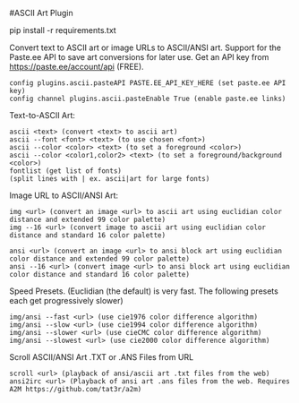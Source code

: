 #ASCII Art Plugin

pip install -r requirements.txt

Convert text to ASCII art or image URLs to ASCII/ANSI art. Support for the Paste.ee API to save art conversions for later use.
Get an API key from https://paste.ee/account/api (FREE).
```
config plugins.ascii.pasteAPI PASTE.EE_API_KEY_HERE (set paste.ee API key)
config channel plugins.ascii.pasteEnable True (enable paste.ee links)
```

Text-to-ASCII Art:
```
ascii <text> (convert <text> to ascii art)
ascii --font <font> <text> (to use chosen <font>)
ascii --color <color> <text> (to set a foreground <color>)
ascii --color <color1,color2> <text> (to set a foreground/background <color>)
fontlist (get list of fonts)
(split lines with | ex. ascii|art for large fonts)
```

Image URL to ASCII/ANSI Art:
```
img <url> (convert an image <url> to ascii art using euclidian color distance and extended 99 color palette)
img --16 <url> (convert image to ascii art using euclidian color distance and standard 16 color palette)
```
```
ansi <url> (convert an image <url> to ansi block art using euclidian color distance and extended 99 color palette)
ansi --16 <url> (convert image <url> to ansi block art using euclidian color distance and standard 16 color palette)
```
Speed Presets. (Euclidian (the default) is very fast. The following presets each get progressively slower)
```
img/ansi --fast <url> (use cie1976 color difference algorithm)
img/ansi --slow <url> (use cie1994 color difference algorithm)
img/ansi --slower <url> (use cieCMC color difference algorithm)
img/ansi --slowest <url> (use cie2000 color difference algorithm)
```

Scroll ASCII/ANSI Art .TXT or .ANS Files from URL
```
scroll <url> (playback of ansi/ascii art .txt files from the web)
ansi2irc <url> (Playback of ansi art .ans files from the web. Requires A2M https://github.com/tat3r/a2m)
```
